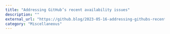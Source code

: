 ```yaml
---
title: "Addressing GitHub’s recent availability issues"
description: ""
external_url: "https://github.blog/2023-05-16-addressing-githubs-recent-availability-issues/"
category: "Miscellaneous"
---
```


